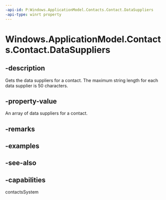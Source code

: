 ```yaml
---
-api-id: P:Windows.ApplicationModel.Contacts.Contact.DataSuppliers
-api-type: winrt property
---
```


<!-- Property syntax
public Windows.Foundation.Collections.IVector<string> DataSuppliers { get; }
-->

# Windows.ApplicationModel.Contacts.Contact.DataSuppliers

## -description
Gets the data suppliers for a contact. The maximum string length for each data supplier is 50 characters.

## -property-value
An array of data suppliers for a contact.

## -remarks

## -examples

## -see-also

## -capabilities
contactsSystem
